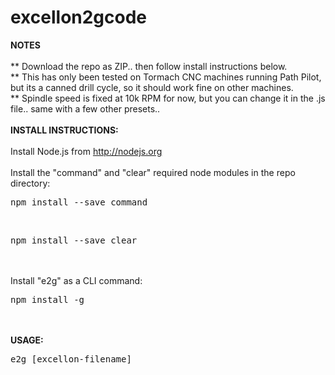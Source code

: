 # excellon2gcode
<strong>NOTES</strong><br/>
</br>
** Download the repo as ZIP.. then follow install instructions below.</br>
** This has only been tested on Tormach CNC machines running Path Pilot, but its a canned drill cycle, so it should work fine on other machines.</br>
** Spindle speed is fixed at 10k RPM for now, but you can change it in the .js file.. same with a few other presets..</br>
</br>
<strong>INSTALL INSTRUCTIONS:</strong></br>
</br>
Install Node.js from http://nodejs.org </br>
</br>
Install the "command" and "clear" required node modules in the repo directory:</br>
  <pre>npm install --save command</pre></br>
 <pre>npm install --save clear</pre></br>
  </br>
Install "e2g" as a CLI command:</br>
  <pre>npm install -g</pre></br>
  </br>
 <strong>USAGE:</strong></br>
  <pre>e2g [excellon-filename]</pre></br>
 
